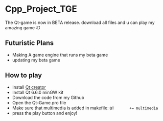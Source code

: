 # Cpp_Project_TGE
The Qt-game is now in BETA release. download all files and u can play my amazing game :D

## Futuristic Plans
- Making A game engine that runs my beta game
- updating my beta game


## How to play

- Install [Qt creator](https://www.qt.io/download) 
- Install Qt 6.6.0 minGW kit
- Download the code from my Github
- Open the Qt-Game.pro file
- Make sure that multimedia is added in makefile: ``QT       += multimedia``
- press the play button and enjoy!